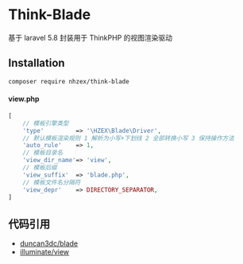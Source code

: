 # Think-Blade
基于 laravel 5.8 封装用于 ThinkPHP 的视图渲染驱动

## Installation
```
composer require nhzex/think-blade
```

#### view.php
```php
[
    // 模板引擎类型
    'type'         => '\HZEX\Blade\Driver',
    // 默认模板渲染规则 1 解析为小写+下划线 2 全部转换小写 3 保持操作方法
    'auto_rule'    => 1,
    // 模板目录名
    'view_dir_name'=> 'view',
    // 模板后缀
    'view_suffix'  => 'blade.php',
    // 模板文件名分隔符
    'view_depr'    => DIRECTORY_SEPARATOR,
]
```

## 代码引用
- [duncan3dc/blade](https://github.com/duncan3dc/blade)
- [illuminate/view](https://github.com/illuminate/view)